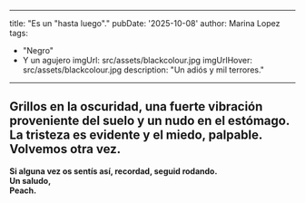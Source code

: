 
---
title: "Es un "hasta luego"." 
pubDate: '2025-10-08'
author: Marina Lopez
tags:
  - "Negro"
  - Y un agujero
imgUrl: src/assets/blackcolour.jpg
imgUrlHover: src/assets/blackcolour.jpg
description: "Un adiós y mil terrores."
---
Grillos en la oscuridad, una fuerte vibración proveniente del suelo y un nudo en el estómago. La tristeza es evidente y el miedo, palpable. Volvemos otra vez.
---

**Si alguna vez os sentís así, recordad, seguid rodando.  
Un saludo,  
Peach.**
